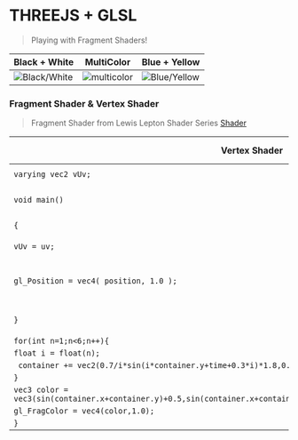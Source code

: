 # THREEJS + GLSL
> Playing with Fragment Shaders!

Black + White | MultiColor | Blue + Yellow
------------ | ------------- | ------------- 
![Black/White](/gifs/1.gif) | ![multicolor](/gifs/2.gif) | ![Blue/Yellow](/gifs/3.gif)

### Fragment Shader & Vertex Shader
> Fragment Shader from Lewis Lepton Shader Series [Shader](https://www.youtube.com/watch?v=aW_GW5uwWRM)

Vertex Shader | Fragment Shader 
------------ | ------------- 
`varying vec2 vUv;` |   `varying vec2 vUv;`
`void main()`   |   ` uniform float time;`
`{` |   `uniform float k;`
    `vUv = uv;` |   `  void main()	{`
    `gl_Position = vec4( position, 1.0 );`  |   `vec2 container = - 1.0 + 8.0 * vUv;`
`}` |   ` float a = time * 40.0;`
| `for(int n=1;n<6;n++){`
| `float i = float(n);`
| ` container += vec2(0.7/i*sin(i*container.y+time+0.3*i)*1.8,0.4/i*sin(container.x+time+0.3*i)*3.6);`
| `}`
| `vec3 color = vec3(sin(container.x+container.y)+0.5,sin(container.x+container.y)+0.5,sin(container.x+container.y)+0.5);`
| `gl_FragColor = vec4(color,1.0);`
| `}`
  
